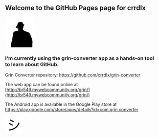 ## Welcome to the GitHub Pages page for crrdlx
![crrdlx](https://raw.githubusercontent.com/crrdlx/crrdlx.github.io/master/crrdlx.jpg)
### I'm currently using the grin-converter app as a hands-on tool to learn about GitHub.

Grin Converter repository: https://github.com/crrdlx/grin-converter

The web app can be found online at [http://br549.mywebcommunity.org/grin/](http://br549.mywebcommunity.org/grin/)

The Android app is available in the Google Play store at <a href="https://play.google.com/store/apps/details?id=com.grin.converter">https://play.google.com/store/apps/details?id=com.grin.converter</a>

![shi image](https://raw.githubusercontent.com/crrdlx/crrdlx.github.io/master/shi.png)
